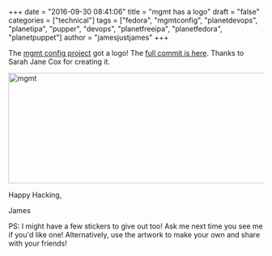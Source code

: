 +++
date = "2016-09-30 08:41:06"
title = "mgmt has a logo"
draft = "false"
categories = ["technical"]
tags = ["fedora", "mgmtconfig", "planetdevops", "planetipa", "pupper", "devops", "planetfreeipa", "planetfedora", "planetpuppet"]
author = "jamesjustjames"
+++

The <a href="https://github.com/purpleidea/mgmt/">mgmt config project</a> got a logo! The <a href="https://github.com/purpleidea/mgmt/commit/8a96dfdc8a1540e379ead81323e178ce73d035f5">full commit is here</a>. Thanks to Sarah Jane Cox for creating it.

<img class="alignnone size-full wp-image-1881" src="https://ttboj.files.wordpress.com/2016/09/mgmt.png" alt="mgmt" width="800" height="219" />

Happy Hacking,

James

PS: I might have a few stickers to give out too! Ask me next time you see me if you'd like one! Alternatively, use the artwork to make your own and share with your friends!

